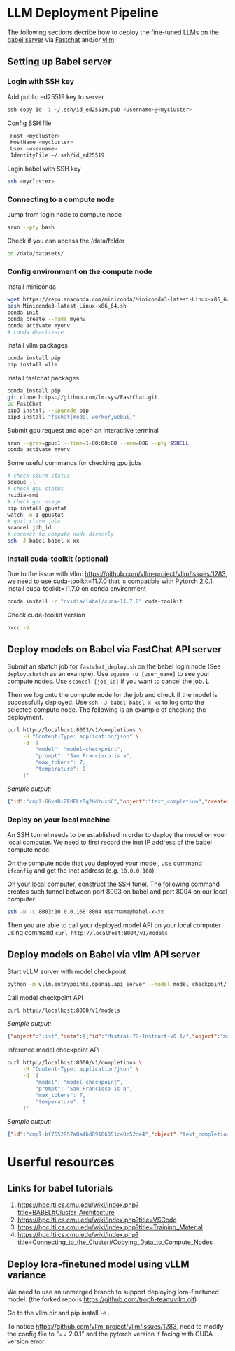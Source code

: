 # LLM Deployment Pipeline
The following sections decribe how to deploy the fine-tuned LLMs on the [babel server](https://hpc.lti.cs.cmu.edu/wiki/index.php?title=BABEL) via [Fastchat](https://github.com/lm-sys/FastChat) and/or [vllm](https://github.com/vllm-project/vllm).

## Setting up Babel server

### Login with SSH key
Add public ed25519 key to server
```bash
ssh-copy-id -i ~/.ssh/id_ed25519.pub <username>@<mycluster>
```
Config SSH file
```bash
 Host <mycluster>
 HostName <mycluster>
 User <username>
 IdentityFile ~/.ssh/id_ed25519
```
Login babel with SSH key
```bash
ssh <mycluster>
```

### Connecting to a compute node
Jump from login node to compute node
```bash
srun --pty bash
```
Check if you can access the /data/folder
```bash
cd /data/datasets/
```

### Config environment on the compute node
Install miniconda
```bash
wget https://repo.anaconda.com/miniconda/Miniconda3-latest-Linux-x86_64.sh
bash Miniconda3-latest-Linux-x86_64.sh
conda init
conda create --name myenv
conda activate myenv
# conda deactivate
```
Install vllm packages
```bash
conda install pip
pip install vllm
```
Install fastchat packages
```bash
conda install pip
git clone https://github.com/lm-sys/FastChat.git
cd FastChat
pip3 install --upgrade pip
pip3 install "fschat[model_worker,webui]"
```
Submit gpu request and open an interactive terminal
```bash
srun --gres=gpu:1 --time=1-00:00:00 --mem=80G --pty $SHELL
conda activate myenv
```
Some useful commands for checking gpu jobs
```bash
# check slurm status
squeue -l
# check gpu status
nvidia-smi
# check gpu usage
pip install gpustat
watch -n 1 gpustat
# quit slurm jobs
scancel job_id
# connect to compute node directly
ssh -J babel babel-x-xx
```

### Install cuda-toolkit (optional)
Due to the issue with vllm: https://github.com/vllm-project/vllm/issues/1283, we need to use cuda-toolkit=11.7.0 that is compatible with Pytorch 2.0.1.
Install cuda-toolkit=11.7.0 on conda environment
```bash
conda install -c "nvidia/label/cuda-11.7.0" cuda-toolkit
```
Check cuda-toolkit version
```bash
nvcc -V
```

## Deploy models on Babel via FastChat API server
Submit an sbatch job for `fastchat_deploy.sh` on the babel login node (See `deploy.sbatch` as an example). Use `squeue -u [user_name]` to see your compute nodes. Use `scancel [job_id]` if you want to cancel the job. L

Then we log onto the compute node for the job and check if the model is successfully deployed. Use `ssh -J babel babel-x-xx` to log onto the selected compute node. The following is an example of checking the deployment.
```bash
curl http://localhost:8003/v1/completions \
     -H "Content-Type: application/json" \
     -d '{
         "model": "model-checkpoint",
         "prompt": "San Francisco is a",
         "max_tokens": 7,
         "temperature": 0
     }'
```
*Sample output:*
```JSON
{"id":"cmpl-GGvKBiZFdFLzPq2HdtuxbC","object":"text_completion","created":1698692212,"model":"checkpoint-4525","choices":[{"index":0,"text":"city that is known for its icon","logprobs":null,"finish_reason":"length"}],"usage":{"prompt_tokens":5,"total_tokens":11,"completion_tokens":6}}
```

### Deploy on your local machine
An SSH tunnel needs to be established in order to deploy the model on your local computer. We need to first record the inet IP address of the babel compute node.

On the compute node that you deployed your model, use command `ifconfig` and get the inet address (e.g. `10.0.0.168`). 

On your local computer, construct the SSH tunel. The following command creates such tunnel between port 8003 on babel and port 8004 on our local computer:
```bash
ssh -N -L 8003:10.0.0.168:8004 username@babel-x-xx
```

Then you are able to call your deployed model API on your local computer using command `curl http://localhost:8004/v1/models`


## Deploy models on Babel via vllm API server
Start vLLM surver with model checkpoint
```bash
python -m vllm.entrypoints.openai.api_server --model model_checkpoint/
```
Call model checkpoint API
```bash
curl http://localhost:8000/v1/models
```
*Sample output:*
```JSON
{"object":"list","data":[{"id":"Mistral-7B-Instruct-v0.1/","object":"model","created":1697599903,"owned_by":"vllm","root":"Mistral-7B-Instruct-v0.1/","parent":null,"permission":[{"id":"modelperm-d415ecf6362a4f818090eb6428e0cac9","object":"model_permission","created":1697599903,"allow_create_engine":false,"allow_sampling":true,"allow_logprobs":true,"allow_search_indices":false,"allow_view":true,"allow_fine_tuning":false,"organization":"*","group":null,"is_blocking":false}]}]}
```
Inference model checkpoint API
```bash
curl http://localhost:8000/v1/completions \
     -H "Content-Type: application/json" \
     -d '{
         "model": "model_checkpoint",
         "prompt": "San Francisco is a",
         "max_tokens": 7,
         "temperature": 0
     }'
```
*Sample output:*
```JSON
{"id":"cmpl-bf7552957a8a4bd89186051c40c52de4","object":"text_completion","created":3600699,"model":"Mistral-7B-Instruct-v0.1/","choices":[{"index":0,"text":" city that is known for its icon","logprobs":null,"finish_reason":"length"}],"usage":{"prompt_tokens":5,"total_tokens":12,"completion_tokens":7}}
```

# Userful resources 
## Links for babel tutorials
1. https://hpc.lti.cs.cmu.edu/wiki/index.php?title=BABEL#Cluster_Architecture
2. https://hpc.lti.cs.cmu.edu/wiki/index.php?title=VSCode
3. https://hpc.lti.cs.cmu.edu/wiki/index.php?title=Training_Material
4. https://hpc.lti.cs.cmu.edu/wiki/index.php?title=Connecting_to_the_Cluster#Copying_Data_to_Compute_Nodes

## Deploy lora-finetuned model using vLLM variance

We need to use an unmerged branch to support deploying lora-finetuned model. (the forked repo is https://github.com/troph-team/vllm.git)

Go to the vllm dir and pip install -e .

To notice https://github.com/vllm-project/vllm/issues/1283, need to modify the config file to "== 2.0.1" and the pytorch version if facing with CUDA version error.
